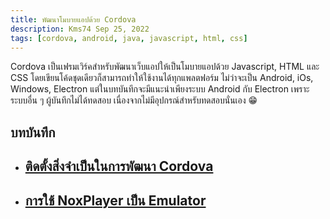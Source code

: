 ```yaml
---
title: พัฒนาโมบายแอปด้วย Cordova
description: Kms74 Sep 25, 2022
tags: [cordova, android, java, javascript, html, css]
---
```


Cordova เป็นเฟรมเวิร์คสำหรับพัฒนาเว็บแอปให้เป็นโมบายแอปด้วย Javascript, HTML และ CSS โดยเขียนโค้ดชุดเดียวก็สามารถทำให้ใช้งานได้ทุกแพลตฟอร์ม ไม่ว่าจะเป็น Android, iOs, Windows, Electron แต่ในบทบันทึกจะมีแนะนำเพียงระบบ Android กับ Electron เพราะระบบอื่น ๆ ผู้บันทึกไม่ได้ทดสอบ เนื่องจากไม่มีอุปกรณ์สำหรับทดสอบนั่นเอง :grin:

## บทบันทึก

- ## [ติดตั้งสิ่งจำเป็นในการพัฒนา Cordova](cordova-installation.md)
- ## [การใช้ NoxPlayer เป็น Emulator](cordova-use-nox-player.md)